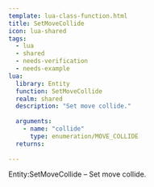 ```yaml
---
template: lua-class-function.html
title: SetMoveCollide
icon: lua-shared
tags:
  - lua
  - shared
  - needs-verification
  - needs-example
lua:
  library: Entity
  function: SetMoveCollide
  realm: shared
  description: "Set move collide."
  
  arguments:
    - name: "collide"
      type: enumeration/MOVE_COLLIDE
  returns:
    
---
```


<div class="lua__search__keywords">
Entity:SetMoveCollide &#x2013; Set move collide.
</div>
